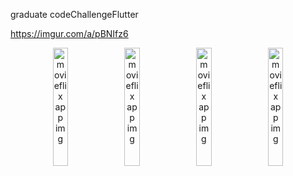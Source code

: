 graduate codeChallengeFlutter

https://imgur.com/a/pBNIfz6

<p align="center">
  <img width="22%" alt="movieflix app img" src="https://github.com/user-attachments/assets/3d226dad-67d4-4c1c-bbd8-fe5c8a8aab54">
  <img width="22%" alt="movieflix app img" src="https://github.com/user-attachments/assets/19f06179-1d91-444d-92fe-a2f0849e4705">
  <img width="22%" alt="movieflix app img" src="https://github.com/user-attachments/assets/c4b59698-ed03-4213-9da3-029e768ebb37">
  <img width="22%" alt="movieflix app img" src="https://github.com/user-attachments/assets/87d044f4-6ca1-4f7d-ae2e-8301bd2c5782">
</p>
